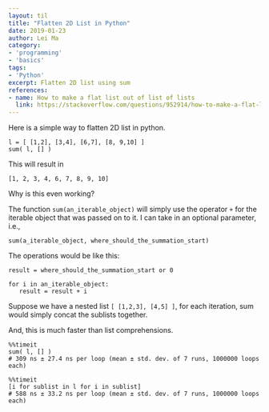 ```yaml
---
layout: til
title: "Flatten 2D List in Python"
date: 2019-01-23
author: Lei Ma
category:
- 'programming'
- 'basics'
tags:
- 'Python'
excerpt: Flatten 2D list using sum
references:
- name: How to make a flat list out of list of lists
  link: https://stackoverflow.com/questions/952914/how-to-make-a-flat-list-out-of-list-of-lists
---
```


Here is a simple way to flatten 2D list in python.

```
l = [ [1,2], [3,4], [6,7], [8, 9,10] ]
sum( l, [] )
```

This will result in
```
[1, 2, 3, 4, 6, 7, 8, 9, 10]
```

Why is this even working?

The function `sum(an_iterable_object)` will simply use the operator `+` for the iterable object that was passed on to it. I can take in an optional parameter, i.e.,

```
sum(a_iterable_object, where_should_the_summation_start)
```

The operations would be like this:

```
result = where_should_the_summation_start or 0

for i in an_iterable_object:
   result = result + i
```

Suppose we have a nested list `[ [1,2,3], [4,5] ]`, for each iteration, sum would simply concat the sublists together.

And, this is much faster than list comprehensions.

```
%%timeit
sum( l, [] )
# 309 ns ± 27.4 ns per loop (mean ± std. dev. of 7 runs, 1000000 loops each)
```

```
%%timeit
[i for sublist in l for i in sublist]
# 588 ns ± 33.2 ns per loop (mean ± std. dev. of 7 runs, 1000000 loops each)
```